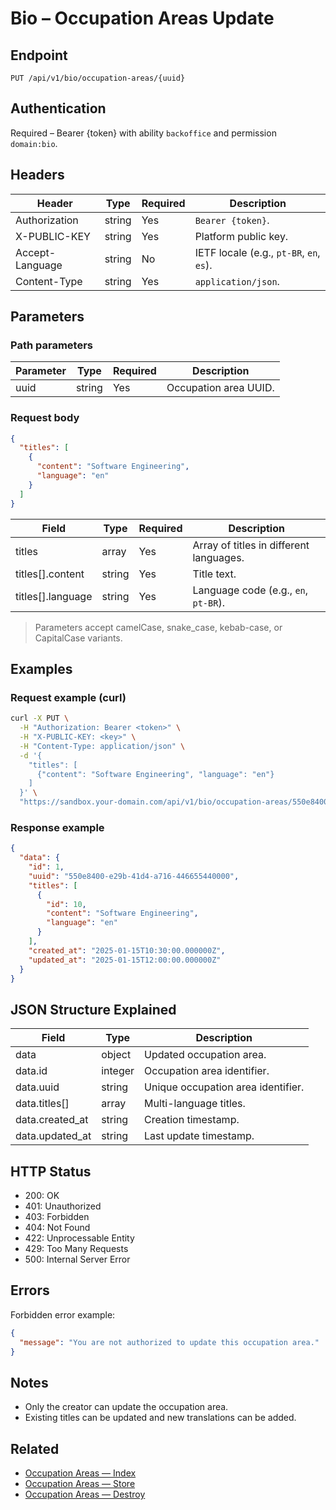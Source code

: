 # Bio – Occupation Areas Update

## Endpoint

```
PUT /api/v1/bio/occupation-areas/{uuid}
```

## Authentication

Required – Bearer {token} with ability `backoffice` and permission `domain:bio`.

## Headers

| Header           | Type   | Required | Description |
| ---------------- | ------ | -------- | ----------- |
| Authorization    | string | Yes      | `Bearer {token}`. |
| X-PUBLIC-KEY     | string | Yes      | Platform public key. |
| Accept-Language  | string | No       | IETF locale (e.g., `pt-BR`, `en`, `es`). |
| Content-Type     | string | Yes      | `application/json`. |

## Parameters

### Path parameters

| Parameter | Type   | Required | Description |
| --------- | ------ | -------- | ----------- |
| uuid      | string | Yes      | Occupation area UUID. |

### Request body

```json
{
  "titles": [
    {
      "content": "Software Engineering",
      "language": "en"
    }
  ]
}
```

| Field             | Type   | Required | Description |
| ----------------- | ------ | -------- | ----------- |
| titles            | array  | Yes      | Array of titles in different languages. |
| titles[].content  | string | Yes      | Title text. |
| titles[].language | string | Yes      | Language code (e.g., `en`, `pt-BR`). |

> Parameters accept camelCase, snake_case, kebab-case, or CapitalCase variants.

## Examples

### Request example (curl)

```bash
curl -X PUT \
  -H "Authorization: Bearer <token>" \
  -H "X-PUBLIC-KEY: <key>" \
  -H "Content-Type: application/json" \
  -d '{
    "titles": [
      {"content": "Software Engineering", "language": "en"}
    ]
  }' \
  "https://sandbox.your-domain.com/api/v1/bio/occupation-areas/550e8400-e29b-41d4-a716-446655440000"
```

### Response example

```json
{
  "data": {
    "id": 1,
    "uuid": "550e8400-e29b-41d4-a716-446655440000",
    "titles": [
      {
        "id": 10,
        "content": "Software Engineering",
        "language": "en"
      }
    ],
    "created_at": "2025-01-15T10:30:00.000000Z",
    "updated_at": "2025-01-15T12:00:00.000000Z"
  }
}
```

## JSON Structure Explained

| Field                  | Type    | Description |
| ---------------------- | ------- | ----------- |
| data                   | object  | Updated occupation area. |
| data.id                | integer | Occupation area identifier. |
| data.uuid              | string  | Unique occupation area identifier. |
| data.titles[]          | array   | Multi-language titles. |
| data.created_at        | string  | Creation timestamp. |
| data.updated_at        | string  | Last update timestamp. |

## HTTP Status

- 200: OK
- 401: Unauthorized
- 403: Forbidden
- 404: Not Found
- 422: Unprocessable Entity
- 429: Too Many Requests
- 500: Internal Server Error

## Errors

Forbidden error example:

```json
{
  "message": "You are not authorized to update this occupation area."
}
```

## Notes

- Only the creator can update the occupation area.
- Existing titles can be updated and new translations can be added.

## Related

- [Occupation Areas — Index](OccupationAreaIndex.md)
- [Occupation Areas — Store](OccupationAreaStore.md)
- [Occupation Areas — Destroy](OccupationAreaDestroy.md)

